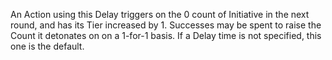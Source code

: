 An Action using this Delay triggers on the 0 count of Initiative in the next round, and has its Tier increased by 1. Successes may be spent to raise the Count it detonates on on a 1-for-1 basis. If a Delay time is not specified, this one is the default.